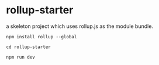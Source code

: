 # rollup-starter
a skeleton project which uses rollup.js as the module bundle.



```
npm install rollup --global

cd rollup-starter

npm run dev

```